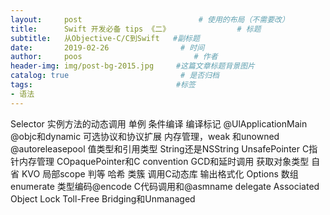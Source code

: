 ```yaml
---
layout:     post                          # 使用的布局（不需要改）
title:      Swift 开发必备 tips 《二》               # 标题
subtitle:   从Objective-C/C到Swift   #副标题
date:       2019-02-26                # 时间
author:     poos                         # 作者
header-img: img/post-bg-2015.jpg     #这篇文章标题背景图片
catalog: true                         # 是否归档
tags:                                #标签
- 语法
---
```


Selector
实例方法的动态调用
单例
条件编译
编译标记
@UlApplicationMain
@objc和dynamic
可选协议和协议扩展
内存管理，weak 和unowned
@autoreleasepool
值类型和引用类型
String还是NSString
UnsafePointer
C指针内存管理
COpaquePointer和C convention
GCD和延时调用
获取对象类型
自省
KVO
局部scope
判等
哈希
类簇
调用C动态库
输出格式化
Options
数组enumerate
类型编码@encode
C代码调用和@asmname
delegate
Associated Object
Lock
Toll-Free Bridging和Unmanaged
